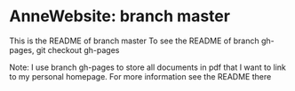 # AnneWebsite: branch master

This is the README of branch master
To see the README of branch gh-pages, git checkout gh-pages

Note: I use branch gh-pages to store all documents in pdf that I want to
link to my personal homepage. For more information see the README there


